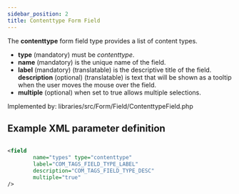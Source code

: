 ```yaml
---
sidebar_position: 2
title: Contenttype Form Field
---
```



The **contenttype** form field type provides a list of content types.

- **type** (mandatory) must be *contenttype*.
- **name** (mandatory) is the unique name of the field.
- **label** (mandatory) (translatable) is the descriptive title of the
  field.
  **description** (optional) (translatable) is text that will be shown
  as a tooltip when the user moves the mouse over the field.
- **multiple** (optional) when set to true allows multiple selections.

Implemented by: libraries/src/Form/Field/ContenttypeField.php

## Example XML parameter definition

```xml

<field
        name="types" type="contenttype"
        label="COM_TAGS_FIELD_TYPE_LABEL"
        description="COM_TAGS_FIELD_TYPE_DESC"
        multiple="true"
/>
```